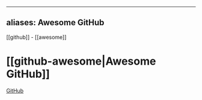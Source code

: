 
---
aliases: Awesome GitHub
---

[[github]] - 
[[awesome]]

# [[github-awesome|Awesome GitHub]]
 [GitHub](https://github.com/fffaraz/awesome-github)
